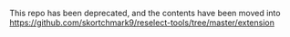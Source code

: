 This repo has been deprecated, and the contents have been moved into https://github.com/skortchmark9/reselect-tools/tree/master/extension

